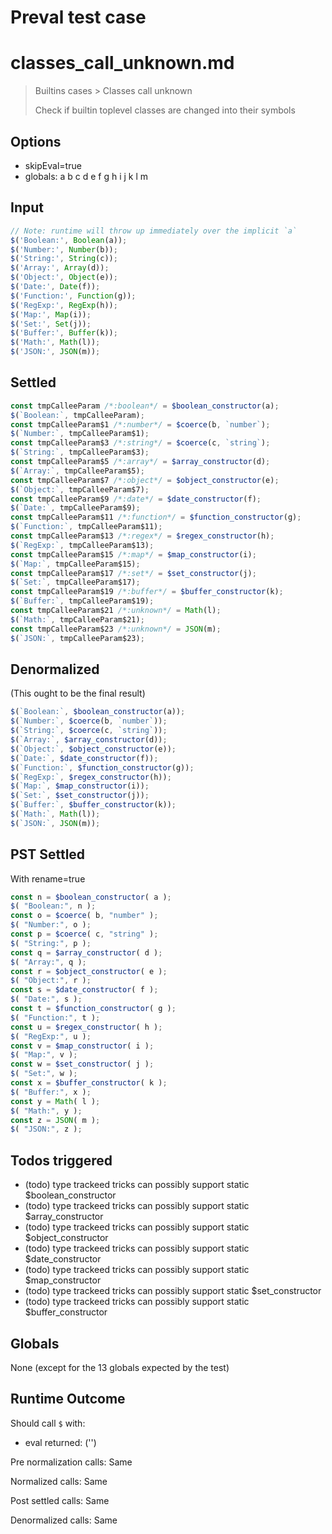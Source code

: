# Preval test case

# classes_call_unknown.md

> Builtins cases > Classes call unknown
>
> Check if builtin toplevel classes are changed into their symbols

## Options

- skipEval=true
- globals: a b c d e f g h i j k l m

## Input

`````js filename=intro
// Note: runtime will throw up immediately over the implicit `a`
$('Boolean:', Boolean(a));
$('Number:', Number(b));
$('String:', String(c));
$('Array:', Array(d));
$('Object:', Object(e));
$('Date:', Date(f));
$('Function:', Function(g));
$('RegExp:', RegExp(h));
$('Map:', Map(i));
$('Set:', Set(j));
$('Buffer:', Buffer(k));
$('Math:', Math(l));
$('JSON:', JSON(m));
`````


## Settled


`````js filename=intro
const tmpCalleeParam /*:boolean*/ = $boolean_constructor(a);
$(`Boolean:`, tmpCalleeParam);
const tmpCalleeParam$1 /*:number*/ = $coerce(b, `number`);
$(`Number:`, tmpCalleeParam$1);
const tmpCalleeParam$3 /*:string*/ = $coerce(c, `string`);
$(`String:`, tmpCalleeParam$3);
const tmpCalleeParam$5 /*:array*/ = $array_constructor(d);
$(`Array:`, tmpCalleeParam$5);
const tmpCalleeParam$7 /*:object*/ = $object_constructor(e);
$(`Object:`, tmpCalleeParam$7);
const tmpCalleeParam$9 /*:date*/ = $date_constructor(f);
$(`Date:`, tmpCalleeParam$9);
const tmpCalleeParam$11 /*:function*/ = $function_constructor(g);
$(`Function:`, tmpCalleeParam$11);
const tmpCalleeParam$13 /*:regex*/ = $regex_constructor(h);
$(`RegExp:`, tmpCalleeParam$13);
const tmpCalleeParam$15 /*:map*/ = $map_constructor(i);
$(`Map:`, tmpCalleeParam$15);
const tmpCalleeParam$17 /*:set*/ = $set_constructor(j);
$(`Set:`, tmpCalleeParam$17);
const tmpCalleeParam$19 /*:buffer*/ = $buffer_constructor(k);
$(`Buffer:`, tmpCalleeParam$19);
const tmpCalleeParam$21 /*:unknown*/ = Math(l);
$(`Math:`, tmpCalleeParam$21);
const tmpCalleeParam$23 /*:unknown*/ = JSON(m);
$(`JSON:`, tmpCalleeParam$23);
`````


## Denormalized
(This ought to be the final result)

`````js filename=intro
$(`Boolean:`, $boolean_constructor(a));
$(`Number:`, $coerce(b, `number`));
$(`String:`, $coerce(c, `string`));
$(`Array:`, $array_constructor(d));
$(`Object:`, $object_constructor(e));
$(`Date:`, $date_constructor(f));
$(`Function:`, $function_constructor(g));
$(`RegExp:`, $regex_constructor(h));
$(`Map:`, $map_constructor(i));
$(`Set:`, $set_constructor(j));
$(`Buffer:`, $buffer_constructor(k));
$(`Math:`, Math(l));
$(`JSON:`, JSON(m));
`````


## PST Settled
With rename=true

`````js filename=intro
const n = $boolean_constructor( a );
$( "Boolean:", n );
const o = $coerce( b, "number" );
$( "Number:", o );
const p = $coerce( c, "string" );
$( "String:", p );
const q = $array_constructor( d );
$( "Array:", q );
const r = $object_constructor( e );
$( "Object:", r );
const s = $date_constructor( f );
$( "Date:", s );
const t = $function_constructor( g );
$( "Function:", t );
const u = $regex_constructor( h );
$( "RegExp:", u );
const v = $map_constructor( i );
$( "Map:", v );
const w = $set_constructor( j );
$( "Set:", w );
const x = $buffer_constructor( k );
$( "Buffer:", x );
const y = Math( l );
$( "Math:", y );
const z = JSON( m );
$( "JSON:", z );
`````


## Todos triggered


- (todo) type trackeed tricks can possibly support static $boolean_constructor
- (todo) type trackeed tricks can possibly support static $array_constructor
- (todo) type trackeed tricks can possibly support static $object_constructor
- (todo) type trackeed tricks can possibly support static $date_constructor
- (todo) type trackeed tricks can possibly support static $map_constructor
- (todo) type trackeed tricks can possibly support static $set_constructor
- (todo) type trackeed tricks can possibly support static $buffer_constructor


## Globals


None (except for the 13 globals expected by the test)


## Runtime Outcome


Should call `$` with:
 - eval returned: ('<skipped by option>')

Pre normalization calls: Same

Normalized calls: Same

Post settled calls: Same

Denormalized calls: Same
